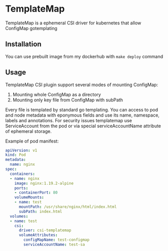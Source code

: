 # TemplateMap

TemplateMap is a ephemeral CSI driver for kubernetes that allow ConfigMap gotemplating

## Installation

You can use prebuilt image from my dockerhub with `make deploy` command

## Usage

TemplateMap CSI plugin support several modes of mounting ConfigMap:

1. Mounting whole ConfigMap as a directory
2. Mounting only key file from ConfigMap with subPath

Every file is templated by standard go templating. You can access to pod and node metadata with eponymous fields and use its name, namespace, labels and annotations. For security issues templatemap use ServiceAccount from the pod or via special serviceAccountName attribute of ephemeral storage.

Example of pod manifest:

```.yaml
apiVersion: v1
kind: Pod
metadata:
  name: nginx
spec:
  containers:
  - name: nginx
    image: nginx:1.19.2-alpine
    ports:
    - containerPort: 80
    volumeMounts:
    - name: test
      mountPath: /usr/share/nginx/html/index.html
      subPath: index.html
  volumes:
  - name: test
    csi:
      driver: csi-templatemap
      volumeAttributes:
        configMapName: test-configmap
        serviceAccountName: test-sa
```
